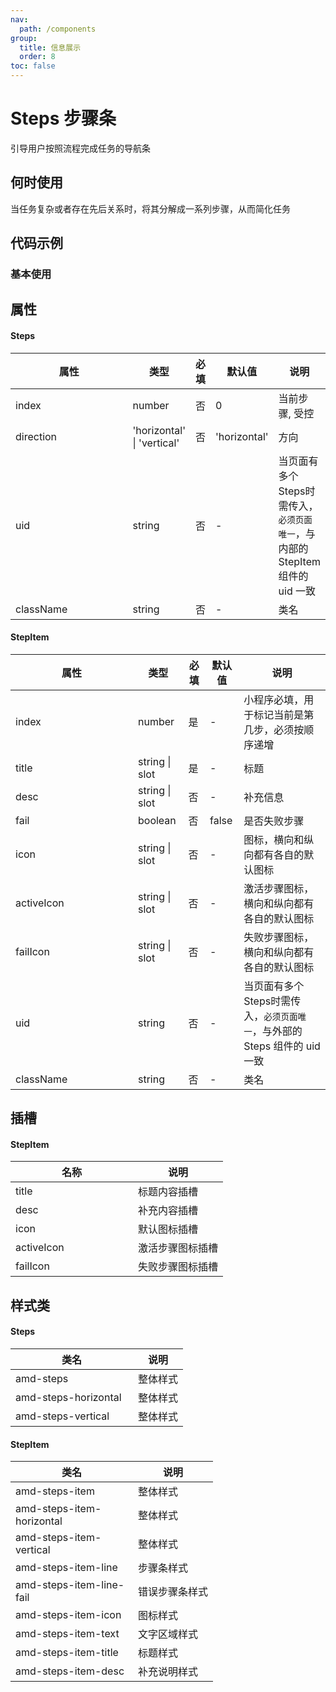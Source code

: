 ```yaml
---
nav:
  path: /components
group:
  title: 信息展示
  order: 8
toc: false
---
```

# Steps 步骤条
引导用户按照流程完成任务的导航条
## 何时使用
当任务复杂或者存在先后关系时，将其分解成一系列步骤，从而简化任务
## 代码示例
### 基本使用
<code src='../../demo/pages/Steps'></code>


## 属性
  
#### Steps
| 属性 | 类型 | 必填 | 默认值 | 说明 |
| -----|-----|-----|-----|----- |
| index | number | 否 | 0 | 当前步骤, 受控 |
| direction | 'horizontal' &verbar; 'vertical' | 否 | 'horizontal' | 方向 |
| uid | string | 否 | - | 当页面有多个Steps时需传入，`必须页面唯一`，与内部的 StepItem 组件的 uid 一致 |
| className | string | 否 | - | 类名 |
    
#### StepItem
    
| 属性 | 类型 | 必填 | 默认值 | 说明 |
| -----|-----|-----|-----|----- |
| index | number | 是 | - | 小程序必填，用于标记当前是第几步，必须按顺序递增 |
| title | string &verbar; slot | 是 | - | 标题 |
| desc | string &verbar; slot | 否 | - | 补充信息 |
| fail | boolean | 否 | false | 是否失败步骤 |
| icon | string &verbar; slot | 否 | - | 图标，横向和纵向都有各自的默认图标 |
| activeIcon | string &verbar; slot | 否 | - | 激活步骤图标，横向和纵向都有各自的默认图标 |
| failIcon | string &verbar; slot | 否 | - | 失败步骤图标，横向和纵向都有各自的默认图标 |
| uid | string | 否 | - | 当页面有多个Steps时需传入，`必须页面唯一`，与外部的 Steps 组件的 uid 一致 |
| className | string | 否 | - | 类名 |
  
## 插槽

#### StepItem
| 名称 | 说明 |
| ----|----|
| title | 标题内容插槽 |
| desc | 补充内容插槽 |
| icon | 默认图标插槽 |
| activeIcon | 激活步骤图标插槽 |
| failIcon | 失败步骤图标插槽 |

## 样式类
#### Steps

| 类名                       | 说明             |
| -------------------------- | ---------------- |
| amd-steps            | 整体样式         |
| amd-steps-horizontal   | 整体样式  |
| amd-steps-vertical  | 整体样式  |

#### StepItem

| 类名                       | 说明             |
| -------------------------- | ---------------- |
| amd-steps-item            | 整体样式         |
| amd-steps-item-horizontal      | 整体样式  |
| amd-steps-item-vertical  | 整体样式   |
| amd-steps-item-line  | 步骤条样式 |
| amd-steps-item-line-fail  | 错误步骤条样式 |
| amd-steps-item-icon  | 图标样式 |
| amd-steps-item-text  | 文字区域样式 |
| amd-steps-item-title  | 标题样式 |
| amd-steps-item-desc  | 补充说明样式 |

<style> 
table th:first-of-type { width: 180px; } 
.__dumi-default-layout-content article table:first-of-type th:nth-of-type(2)  {
    width: 140px
} 
.__dumi-default-layout-content article table:first-of-type th:nth-of-type(3)  {
    width: 30px
} 
.__dumi-default-layout-content article table:first-of-type th:nth-of-type(4)  {
    width: 50px
} 
.__dumi-default-layout-content article table:nth-of-type(2) th:nth-of-type(2)  {
    width: 140px
} 
.__dumi-default-layout-content article table:nth-of-type(2) th:nth-of-type(3)  {
    width: 30px
} 
.__dumi-default-layout-content article table:nth-of-type(2) th:nth-of-type(4)  {
    width: 50px
} 
</style> 